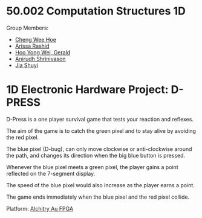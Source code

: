 # 50.002 Computation Structures 1D

Group Members:
- [Cheng Wee Hoe](https://github.com/chengwee)
- [Arissa Rashid](https://github.com/radjsh)
- [Hoo Yong Wei, Gerald](https://github.com/geraldhyw)
- [Anirudh Shrinivason](https://github.com/Anirudh181001)
- [Jia Shuyi](https://github.com/shuyijia)

# 1D Electronic Hardware Project: D-PRESS
D-Press is a one player survival game that tests your reaction and reflexes. 

The aim of the game is to catch the green pixel and to stay alive by avoiding the red pixel. 

The blue pixel (D-bug), can only move clockwise or anti-clockwise around the path, and changes its direction when the big blue button is pressed. 

Whenever the blue pixel meets a green pixel, the player gains a point reflected on the 7-segment display. 

The speed of the blue pixel would also increase as the player earns a point. 

The game ends immediately when the blue pixel and the red pixel collide.  

Platform: [Alchitry Au FPGA](https://alchitry.com/collections/all/products/alchitry-au-fpga-development-board)
